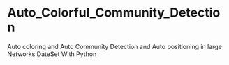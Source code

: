 # Auto_Colorful_Community_Detection
Auto coloring and Auto Community Detection and Auto positioning in large Networks DateSet With Python
